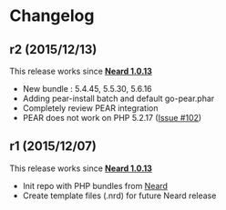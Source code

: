 # Changelog

## r2 (2015/12/13)

This release works since **[Neard 1.0.13](https://github.com/crazy-max/neard/releases/tag/v1.0.13)**

* New bundle : 5.4.45, 5.5.30, 5.6.16
* Adding pear-install batch and default go-pear.phar
* Completely review PEAR integration
* PEAR does not work on PHP 5.2.17 ([Issue #102](https://github.com/crazy-max/neard/issues/102))

## r1 (2015/12/07)

This release works since **[Neard 1.0.13](https://github.com/crazy-max/neard/releases/tag/v1.0.13)**

* Init repo with PHP bundles from [Neard](https://github.com/crazy-max/neard)
* Create template files (.nrd) for future Neard release
